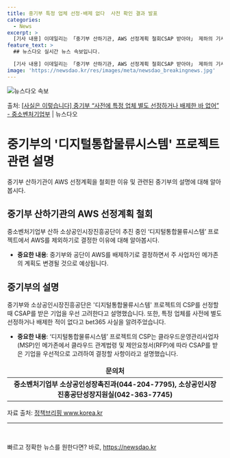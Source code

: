 ```yaml
---
title: 중기부 특정 업체 선정·배제 없다  사전 확인 결과 발표
categories:
  - News
excerpt: >
  [기사 내용] 이데일리는 「중기부 산하기관, AWS 선정계획 철회CSAP 받아야」 제하의 기사에서, 중소벤처…
feature_text: >
  ## 뉴스다오 실시간 뉴스 속보입니다.

  [기사 내용] 이데일리는 「중기부 산하기관, AWS 선정계획 철회CSAP 받아야」 제하의 기사에서, 중소벤처…
image: 'https://newsdao.kr/res/images/meta/newsdao_breakingnews.jpg'
---
```


![뉴스다오 속보](https://newsdao.kr/res/images/meta/newsdao_breakingnews.jpg)

<p>출처: <a href="https://newsdao.kr/3360" rel="dofollow">[사실은 이렇습니다] 중기부 “사전에 특정 업체 별도 선정하거나 배제한 바 없어” - 중소벤처기업부</a> | 뉴스다오</p>

<h1>중기부의 '디지털통합물류시스템' 프로젝트 관련 설명</h1>
<p data-ke-size="size16">중기부 산하기관이 AWS 선정계획을 철회한 이유 및 관련된 중기부의 설명에 대해 알아봅시다.</p>

<h2 data-ke-size="size26">중기부 산하기관의 AWS 선정계획 철회</h2>
<p data-ke-size="size16">중소벤처기업부 산하 소상공인시장진흥공단이 추진 중인 ‘디지털통합물류시스템’ 프로젝트에서 AWS를 제외하기로 결정한 이유에 대해 알아봅시다.</p>
<ul>
<li><b>중요한 내용</b>: 중기부와 공단이 AWS를 배제하기로 결정하면서 주 사업자인 메가존의 계획도 변경될 것으로 예상됩니다.</li>
</ul>

<h2 data-ke-size="size26">중기부의 설명</h2>
<p data-ke-size="size16">중기부와 소상공인시장진흥공단은 '디지털통합물류시스템' 프로젝트의 CSP를 선정할 때 CSAP를 받은 기업을 우선 고려한다고 설명했습니다. 또한, 특정 업체를 사전에 별도 선정하거나 배제한 적이 없다고 bet365 사실을 알려주었습니다.</p>
<ul>
  <li><b>중요한 내용</b>: ‘디지털통합물류시스템’ 프로젝트의 CSP는 클라우드운영관리사업자(MSP)인 메가존에서 클라우드 관계법령 및 제안요청서(RFP)에 따라 CSAP를 받은 기업을 우선적으로 고려하여 결정할 사항이라고 설명했습니다.</li>
</ul>
<table>
<thead>
<tr>
<td style="text-align: center; height: 17px;"><b>문의처</b></td>
</tr>
</thead>
<tbody>
<tr>
<td style="text-align: center; height: 17px;"><b>중소벤처기업부 소상공인성장촉진과(044-204-7795), 소상공인시장진흥공단성장지원실(042-363-7745)</b></td>
</tr>
</tbody>
</table>
<p data-ke-size="size16">자료 출처: <a href="https://newsdao.kr/3360">정책브리핑 www.korea.kr</a></p>
<hr>
<p data-ke-size="size16">&nbsp;</p> 

빠르고 정확한 뉴스를 원한다면? 바로, <a href="https://newsdao.kr" rel="dofollow">https://newsdao.kr</a>


